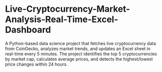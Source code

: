 # Live-Cryptocurrency-Market-Analysis-Real-Time-Excel-Dashboard
A Python-based data science project that fetches live cryptocurrency data from CoinGecko, analyzes market trends, and updates an Excel sheet in real-time every 5 minutes. The project identifies the top 5 cryptocurrencies by market cap, calculates average prices, and detects the highest/lowest price changes within 24 hours.
